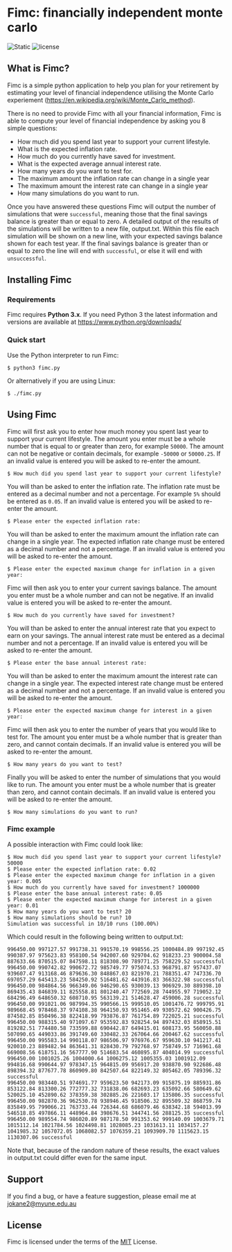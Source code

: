 # Fimc: financially independent monte carlo

![Static](https://img.shields.io/badge/Python-3.x-blue.svg)
![license](https://img.shields.io/github/license/mashape/apistatus.svg)


## What is Fimc?
Fimc is a simple python application to help you plan for your retirement by estimating your level of financial independence utilising the Monte Carlo experiement (https://en.wikipedia.org/wiki/Monte_Carlo_method).

There is no need to provide Fimc with all your financial information, Fimc is able to compute your level of financial independence by asking you 8 simple questions:

* How much did you spend last year to support your current lifestyle.
* What is the expected inflation rate.
* How much do you currently have saved for investment.
* What is the expected average annual interest rate.
* How many years do you want to test for.
* The maximum amount the inflation rate can change in a single year
* The maximum amount the interest rate can change in a single year
* How many simulations do you want to run.

Once you have answered these questions Fimc will output the number of simulations that were `successful`, meaning those that the final savings balance is greater than or equal to zero. A detailed output of the results of the simulations will be written to a new file, output.txt. Within this file each simulation will be shown on a new line, with your expected savings balance shown for each test year. If the final savings balance is greater than or equal to zero the line will end with `successful`, or else it will end with `unsuccessful`.        

## Installing Fimc

### Requirements  
Fimc requires **Python 3.x**.
If you need Python 3 the latest information and versions are available at
  https://www.python.org/downloads/

### Quick start
Use the Python interpreter to run Fimc:

    $ python3 fimc.py

Or alternatively if you are using Linux:

    $ ./fimc.py

## Using Fimc

Fimc will first ask you to enter how much money you spent last year to support your current lifestyle. The amount you enter must be a whole number that is equal to or greater than zero, for example `50000`. The amount can not be negative or contain decimals, for example `-50000` or `50000.25`. If an invalid value is entered you will be asked to re-enter the amount.  

    $ How much did you spend last year to support your current lifestyle?

You will than be asked to enter the inflation rate. The inflation rate must be entered as a decimal number and not a percentage. For example `5%` should be entered as `0.05`. If an invalid value is entered you will be asked to re-enter the amount.   

    $ Please enter the expected inflation rate:

You will than be asked to enter the maximum amount the inflation rate can change in a single year. The expected inflation rate change must be entered as a decimal number and not a percentage. If an invalid value is entered you will be asked to re-enter the amount.   

    $ Please enter the expected maximum change for inflation in a given year:    

Fimc will then ask you to enter your current savings balance. The amount you enter must be a whole number and can not be negative. If an invalid value is entered you will be asked to re-enter the amount.

    $ How much do you currently have saved for investment?

You will than be asked to enter the annual interest rate that you expect to earn on your savings. The annual interest rate must be entered as a decimal number and not a percentage. If an invalid value is entered you will be asked to re-enter the amount.

    $ Please enter the base annual interest rate:

You will than be asked to enter the maximum amount the interest rate can change in a single year. The expected interest rate change must be entered as a decimal number and not a percentage. If an invalid value is entered you will be asked to re-enter the amount.

    $ Please enter the expected maximum change for interest in a given year:    

Fimc will then ask you to enter the number of years that you would like to test for. The amount you enter must be a whole number that is greater than zero, and cannot contain decimals. If an invalid value is entered you will be asked to re-enter the amount.

    $ How many years do you want to test?

Finally you will be asked to enter the number of simulations that you would like to run. The amount you enter must be a whole number that is greater than zero, and cannot contain decimals. If an invalid value is entered you will be asked to re-enter the amount.

    $ How many simulations do you want to run?

### Fimc example

A possible interaction with Fimc could look like:

    $ How much did you spend last year to support your current lifestyle? 50000
    $ Please enter the expected inflation rate: 0.02
    $ Please enter the expected maximum change for inflation in a given year: 0.005
    $ How much do you currently have saved for investment? 1000000
    $ Please enter the base annual interest rate: 0.05
    $ Please enter the expected maximum change for interest in a given year: 0.01
    $ How many years do you want to test? 20
    $ How many simulations should be run? 10
    Simulation was successful in 10/10 runs (100.00%)

Which could result in the following being written to output.txt:

    996450.00 997127.57 991738.31 991570.19 998556.25 1000484.89 997192.45 990387.97 975623.83 958100.54 942007.60 929704.62 918233.23 900004.58 887633.66 870515.07 847598.11 818308.90 789771.25 758229.52 successful
    996450.00 990742.82 990672.72 985749.77 975074.53 968791.87 957437.07 939607.47 913168.46 879636.30 848867.03 821970.21 788351.47 747336.70 697057.29 645413.23 584250.92 516481.62 443916.83 366322.98 successful
    996450.00 984864.56 966349.06 946290.65 930039.13 906929.30 889398.10 869435.43 846839.11 825558.81 801240.47 772569.28 744955.97 719052.12 684296.49 648650.32 608710.95 563139.21 514628.47 459006.28 successful
    996450.00 991021.06 987994.35 990566.15 999510.05 1001476.72 999795.91 989668.45 978468.37 974108.38 964150.93 951465.49 930572.62 900426.75 874582.85 850496.38 822418.99 793876.87 761754.89 722025.21 successful
    996450.00 988315.40 971097.67 953592.83 928254.94 897432.03 858915.51 819282.51 774480.58 733599.88 690442.87 649415.01 608173.95 560050.88 507090.65 449033.86 391749.60 330482.33 267064.66 200467.62 successful
    996450.00 995583.14 990118.07 986506.97 976976.67 959630.10 941217.41 920010.23 889482.94 863641.31 828430.79 792768.97 758749.57 716961.68 669008.56 618751.16 567777.90 514683.54 460895.87 404014.99 successful
    996450.00 1001025.26 1004000.64 1006275.12 1005355.03 1001912.09 994816.68 990644.97 978347.15 964815.09 956917.20 938870.90 922686.48 898394.32 877677.78 860909.80 842507.64 822149.32 805462.05 789396.32 successful
    996450.00 983440.51 974691.77 959623.50 942173.09 915875.19 885931.86 853122.84 813300.26 772777.32 731838.06 682693.23 635092.66 580649.62 520025.10 452890.62 378359.38 302885.26 221603.17 135806.35 successful
    996450.00 982870.36 962530.78 938946.45 918506.32 895509.32 868759.74 835849.95 799066.21 763733.44 726344.68 686079.46 638342.18 594013.99 546518.85 497866.11 448964.84 398676.51 344741.56 288125.35 successful
    996450.00 989554.74 986020.89 987178.50 991353.62 999140.09 1003679.71 1015112.14 1021784.56 1024498.81 1028085.23 1031613.11 1034157.27 1041985.32 1057072.05 1068082.57 1076359.21 1093909.70 1115623.15 1130307.06 successful

Note that, because of the random nature of these results, the exact values in output.txt could differ even for the same input.

## Support
If you find a bug, or have a feature suggestion, please email me at jokane2@myune.edu.au

## License
Fimc is licensed under the terms of the [MIT](https://choosealicense.com/licenses/mit/) License.
